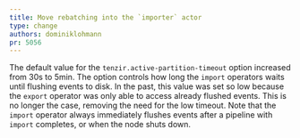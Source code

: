 ```yaml
---
title: Move rebatching into the `importer` actor
type: change
authors: dominiklohmann
pr: 5056
---
```


The default value for the `tenzir.active-partition-timeout` option increased
from 30s to 5min. The option controls how long the `import` operators waits
until flushing events to disk. In the past, this value was set so low because
the `export` operator was only able to access already flushed events. This is no
longer the case, removing the need for the low timeout. Note that the `import`
operator always immediately flushes events after a pipeline with `import`
completes, or when the node shuts down.
